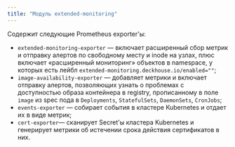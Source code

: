 ```yaml
---
title: "Модуль extended-monitoring"
---
```


Содержит следующие Prometheus exporter'ы:

- `extended-monitoring-exporter` — включает расширенный сбор метрик и отправку алертов по свободному месту и inode на узлах, плюс включает «расширенный мониторинг» объектов в namespace, у которых есть лейбл `extended-monitoring.deckhouse.io/enabled=""`;
- `image-availability-exporter` — добавляет метрики и включает отправку алертов, позволяющих узнать о проблемах с доступностью образа контейнера в registry, прописанному в поле `image` из spec пода в `Deployments`, `StatefulSets`, `DaemonSets`, `CronJobs`;
- `events-exporter` — собирает события в кластере Kubernetes и отдает их в виде метрик;
- `cert-exporter`— сканирует Secret'ы кластера Kubernetes и генерирует метрики об истечении срока действия сертификатов в них.
